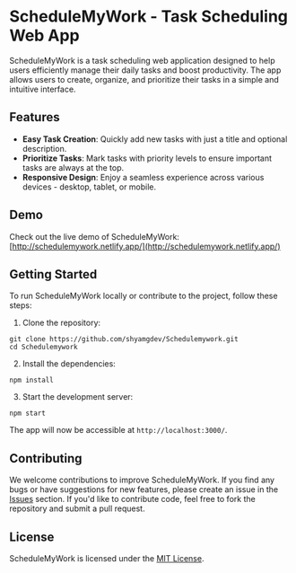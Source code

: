 # ScheduleMyWork - Task Scheduling Web App


ScheduleMyWork is a task scheduling web application designed to help users efficiently manage their daily tasks and boost productivity. The app allows users to create, organize, and prioritize their tasks in a simple and intuitive interface.

## Features

- **Easy Task Creation**: Quickly add new tasks with just a title and optional description.
- **Prioritize Tasks**: Mark tasks with priority levels to ensure important tasks are always at the top.
- **Responsive Design**: Enjoy a seamless experience across various devices - desktop, tablet, or mobile.

## Demo

Check out the live demo of ScheduleMyWork: [http://schedulemywork.netlify.app/](http://schedulemywork.netlify.app/)


## Getting Started

To run ScheduleMyWork locally or contribute to the project, follow these steps:

1. Clone the repository:

```
git clone https://github.com/shyamgdev/Schedulemywork.git
cd Schedulemywork
```

2. Install the dependencies:

```
npm install
```

3. Start the development server:

```
npm start
```

The app will now be accessible at `http://localhost:3000/`.

## Contributing

We welcome contributions to improve ScheduleMyWork. If you find any bugs or have suggestions for new features, please create an issue in the [Issues](https://github.com/shyamgdev/Schedulemywork/issues) section. If you'd like to contribute code, feel free to fork the repository and submit a pull request.

## License

ScheduleMyWork is licensed under the [MIT License](https://github.com/shyamgdev/Schedulemywork/blob/main/LICENSE).
